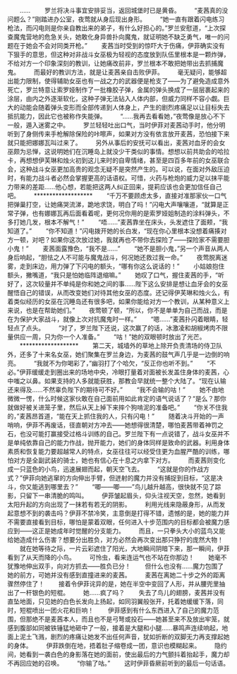 　　……
　　罗兰将决斗事宜安排妥当，返回城堡时已是黄昏。
　　“麦茜真的没问题么？”刚踏进办公室，夜莺就从身后现出身形。
　　“她一直有跟着闪电练习枪法，而闪电则是你亲自教出来的弟子，有什么好担心的。”罗兰安慰道，“上次探查魔鬼营地的危急关头，她敢化身异兽扑向魔鬼，就证明她不缺乏勇气，唯一的问题在于她会不会对同类开枪。”
　　麦茜当时受到的惊吓大于伤痛，伊菲确实没有下狠手的意思，但这种对非战斗女巫极为轻视的态度放到队伍里根本是一颗炸弹，不给对方一个印象深刻的教训，让她痛改前非，罗兰根本不敢把她带出去抓捕魔鬼。
　　而最好的教训方法，就是让麦茜亲自击败伊菲。
　　毫无疑问，能够超出能力限制，使得辅助女巫也有一战之力的武器便是枪支了——为了避免造成意外死亡，罗兰特意让索罗娅制作了一批橡胶子弹，金属的弹头换成了一层层裹起来的涂层，由内之外逐渐软化，这种子弹无法钻入人体内部，但威力同样不容小觑。巨大的动能会随着弹头变形而全部传递到人体身上，产生的剧烈疼痛足以让目标失去抵抗能力，因此它也被称作失能弹。
　　“……我再去看看她，”夜莺像是放心不下一般，遁入迷雾之中。
　　罗兰轻轻吐出口气，当时伊菲对麦茜动手时，他分明听到了身侧传来手枪解除保险的咔嚓声，如果对方没有依言放开麦茜，恐怕接下来就只能把娜娜瓦叫过来了。
　　另外从事后的安抚可以看出，麦茜对血牙的会女巫颇为忌惮，这说明她们在沉睡岛上就没少干类似的事情。想想以前共助会的哈拉卡，再想想伊芙琳和烛火初到这儿来时的自卑情绪，甚至是四百多年前的女巫联合会，这种战斗女巫更加高贵的观念无疑不是突然产生的。可以说，在面对外敌压迫时，有能力战斗者必然会掌握更高的话语权。可惜，火药与枪炮的威力足以抹平能力带来的差距……他心想，若能把这两人纠正回来，提莉应该也会更加信任自己吧。
　　*******************
　　“千万不要顾虑太多，直接对准那家伙一口气把弹巢打空，让她痛哭流涕，跪地求饶，明白了吗！”闪电大声嚷嚷道，“就算是正常子弹，也有娜娜瓦再后面看着呢，更何况你用的是索罗娅姐制造的涂料弹头，不多打她几发，根本不解气！”
　　“唔……”麦茜靠坐在床头，头发遮住了面颊，“我知道了。”
　　“你不知道！”闪电拨开她的长白发，“现在你心里根本没想着痛揍对方一顿，对吧？如果你这次放过她，我就再也不带你去探险了——探险家不需要胆小鬼！”
　　麦茜面露豫色，“我不是……”
　　“她不是胆小鬼，”另一个声音从两人身后响起，“胆怯之人不可能与魔鬼战斗，何况她还救过我一命。”
　　夜莺脱离迷雾，走到床边，用力弹了下闪电的额头，“哪有你这么说话的！”
　　小姑娘抱住额头，撇嘴道，“我只是怕她临阵退缩嘛。”
　　她叹了口气，握住麦茜的手，“听好了，这次较量并不单纯是你和她之间的事……陛下这么安排是想让血牙会的女巫醒悟自己的错误，从而改变她们对待其他女巫的态度。还记得伊芙琳和烛火么，有着类似经历的女巫在沉睡岛还有很多吧，如果你能给对方一个教训，从某种意义上来说，也是在帮助她们。”
　　夜莺顿了顿，“所以，你不是单单为自己而战，而是在为保护大家战斗，就像上次对抗魔鬼时一样。”
　　“嗯……”麦茜扑闪着眼睛，轻轻点了点头。
　　“对了，罗兰陛下还说，这次赢了的话，冰激凌和胡椒烤肉不限量供应一周，只为你一个人准备。”
　　“咕！”她的双眼顿时放出了光芒。
　　*******************
　　第二天，城墙外的草地上除开负责清场的侍卫队外，还多了十来名女巫，她们聚集在罗兰身边，为麦茜的鼓气声几乎是一边倒的响亮。
　　“我就不为你喝彩了，”幽羽打了个哈欠，“反正你也听不到。”
　　“不必。”伊菲缓缓走到圈出来的场地中央，冷眼打量着对面被长发盖住身体的麦茜，心中嗤之以鼻。如果支持的人多就能获胜，那教会早就统一整个大陆了。“现在认输还来得及……不然辜负陛下的期待可不好。”
　　“我不会输的咕！”
　　她不由地微微一愣，什么时候这家伙敢在自己面前用如此肯定的语气说话了？“是么？那你就做好被关进笼子里，然后从天上掉下来摔个狗啃泥的准备吧。”
　　“你关不住我的，”麦茜昂首道，“能在天上抓住我的人，只有闪电！”
　　随着决斗开始的一声哨响，伊菲不再废话，径直朝对方冲去——她想得很清楚，哪怕麦茜带着神罚之石，也没可能打赢接受过格斗训练的自己。罗兰陛下有一点说错了，战斗女巫并不是单纯依靠自己的能力作战，抛开能力，她们的身体同样是致命的武器。利用身体素质和恢复能力要超越常人的特点，女巫往往可以经受住更为血腥严酷的训练，哪怕对方是全副武装的骑士，她也有信心在十息之内拿下对方。
　　而麦茜则变化成一只蓝色的小鸟，迅速展翅而起，朝天空飞去。
　　“这就是你的作战方式？”伊菲向她逃窜的方向伸出手臂，但迸射的魔力并没有捕捉到目标，“这是决斗，你又能逃到哪里去？”
　　“唧——唧——”鸟儿越升越高，很快就不见了踪影，只留下一串清脆的鸣叫。
　　伊菲皱起眉头，仰头注视天空，忽然，她看到太阳升起的方向出现了一抹若有若无的阴影。
　　利用光线来隐蔽身形，从而发起意想不到的袭击吗？伊菲不禁冷笑，主意倒是打得不错，遗憾的是，她的能力并不需要直接看到目标，哪怕是蒙着双眼，任何进入十步范围内的目标都会被魔力感应到——这正是她成年时觉醒的分支能力。
　　而且，一只拳头大小的蓝鸟又能给她造成什么伤害？想要分出胜负，对方必然会再次变出那只狰狞的庞然大物！
　　就在她等待之际，一片云彩遮住了阳光，大地瞬间阴暗下来，那一瞬间，伊菲看到了从天而降的小鸟。
　　可怜虫，看来连运气也不站在你那边！
　　她毫不犹豫地伸出双手，向对方抓去——胜负已分！
　　但什么也没有……魔力包围了她的前方，可她并没有感到直撞进来的麦茜。
　　麦茜在离她二十步之外的距离骤然停住了！
　　接着令伊菲诧异的是，她在半空中变回了人形，并从腰兜里抽出了一杆银色的短棍。
　　她……疯了吗？
　　失去了鸟儿的翅膀，麦茜并没有直坠地面，只见她的白色长发向上扬起，如同羽翼般张开，托着她缓缓下落，同时，短棍喷出一团火花和巨响！
　　伊菲感到有什么东西进入了自己的魔力范围，但那绝不是麦茜本人，而且也不是弓弩或投石——她甚至来不及放出牢笼，就感到腹部如同被铁锤猛地砸中了一般，接着是大腿和小腿……暴鸣声连续响起，地面上泥土飞溅，剧烈的疼痛让她发不出任何声音，犹如折断的双脚无力再支撑起她的身体。
　　伊菲跌倒在地，捂着肚子缩卷成一团，意识也模糊起来。
　　隐约间，她看到一袭白色的身影落在她的面前，使出最后的力气颤抖着抬起手，魔力却不再回应她的召唤。
　　“你输了咕。”
　　这时伊菲昏厥前听到的最后一句话语。